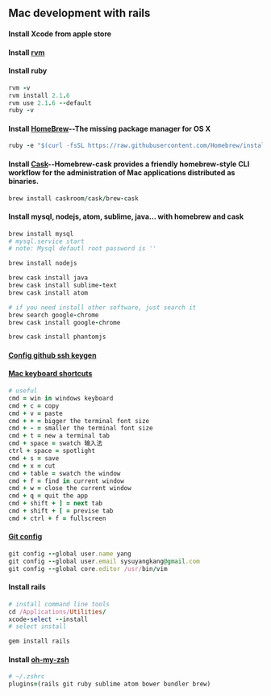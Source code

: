 ## Mac development with rails


#### Install Xcode from apple store

#### Install [rvm](http://rvm.io)

#### Install ruby

```ruby
rvm -v
rvm install 2.1.6
rvm use 2.1.6 --default
ruby -v
```

#### Install [HomeBrew](http://brew.sh)--The missing package manager for OS X

```ruby
ruby -e "$(curl -fsSL https://raw.githubusercontent.com/Homebrew/install/master/install)"
```

#### Install [Cask](https://github.com/caskroom/homebrew-cask)--Homebrew-cask provides a friendly homebrew-style CLI workflow for the administration of Mac applications distributed as binaries.

```ruby
brew install caskroom/cask/brew-cask
```

#### Install mysql, nodejs, atom, sublime, java... with homebrew and cask

```ruby
brew install mysql
# mysql.service start
# note: Mysql defautl root password is ''

brew install nodejs

brew cask install java
brew cask install sublime-text
brew cask install atom

# if you need install other software, just search it
brew search google-chrome
brew cask install google-chrome

brew cask install phantomjs
```

#### [Config github ssh keygen](https://help.github.com/articles/generating-ssh-keys/)

#### [Mac keyboard shortcuts](https://support.apple.com/en-us/HT201236)

```ruby
# useful
cmd = win in windows keyboard
cmd + c = copy
cmd + v = paste
cmd + + = bigger the terminal font size
cmd + - = smaller the terminal font size
cmd + t = new a terminal tab
cmd + space = swatch 输入法
ctrl + space = spotlight
cmd + s = save
cmd + x = cut
cmd + table = swatch the window
cmd + f = find in current window
cmd + w = close the current window
cmd + q = quit the app
cmd + shift + ] = next tab
cmd + shift + [ = previse tab
cmd + ctrl + f = fullscreen
```

#### [Git config](http://git-scm.com/docs/git-config)

```ruby
git config --global user.name yang
git config --global user.email sysuyangkang@gmail.com
git config --global core.editor /usr/bin/vim
```

#### Install rails

```ruby
# install command line tools
cd /Applications/Utilities/
xcode-select --install
# select install

gem install rails
```

#### Install [oh-my-zsh](https://github.com/robbyrussell/oh-my-zsh)

```ruby
# ~/.zshrc
plugins=(rails git ruby sublime atom bower bundler brew)
```
